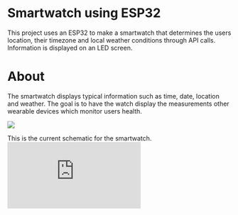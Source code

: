 # Smartwatch using ESP32
This project uses an ESP32 to make a smartwatch that determines the users location, their timezone and local weather conditions through API calls. Information is displayed on an LED screen. 

# About
The smartwatch displays typical information such as time, date, location and weather. The goal is to have the watch display the measurements other wearable devices which monitor users health.

![](https://github.com/ach12/Smartwatch-using-ESP32/blob/main/smartwatch-demo.gif)

This is the current schematic for the smartwatch.
![alt text](https://github.com/ach12/Smartwatch-using-ESP32/blob/main/ESP32-Smartwatch-Schematic.pdf?raw=true)

